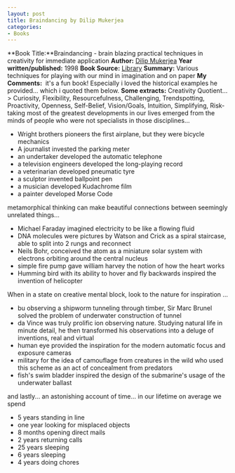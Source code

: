 ```yaml
---
layout: post
title: Braindancing by Dilip Mukerjea
categories:
- Books
---
```


**Book Title:**Braindancing - brain blazing practical techniques in creativity for immediate application **Author:** [Dilip Mukerjea](http://members.optusnet.com.au/~charles57/Creative/Dilip/index.html) **Year written/published:** 1998 **Book Source:** [Library](http://vistaweb.nlb.gov.sg/cgi-bin/cw_cgi?fullRecord+31872+3002+8974868+1+0) **Summary:** Various techniques for playing with our mind in imagination and on paper **My Comments:**  it's a fun book! Especially i loved the historical examples he provided... which i quoted them below. **Some extracts:** Creativity Quotient... > Curiosity, Flexibility, Resourcefulness, Challenging, Trendspotting, Proactivity, Openness, Self-Belief, Vision/Goals, Intuition, Simplifying, Risk-taking
most of the greatest developments in our lives emerged from the minds of people who were not specialists in those disciplines...
- Wright brothers pioneers the first airplane, but they were bicycle mechanics
- A journalist invested the parking meter
- an undertaker developed the automatic telephone
- a television engineers developed the long-playing record
- a veterinarian developed pneumatic tyre
- a sculptor invented ballpoint pen
- a musician developed Kudachrome film
- a painter developed Morse Code

metamorphical thinking can make beautiful connections between seemingly unrelated things...
- Michael Faraday imagined electricity to be like a flowing fluid
- DNA molecules were pictures by Watson and Crick as a spiral staircase, able to split into 2 rungs and reconnect
- Neils Bohr, conceived the atom as a miniature solar system with electrons orbiting around the central nucleus
- simple fire pump gave william harvey the notion of how the heart works
- Humming bird with its ability to hover and fly backwards inspired the invention of helicopter

When in a state on creative mental block, look to the nature for inspiration ...
- bu observing a shipworm tunneling through timber, Sir Marc Brunel solved the problem of underwater construction of tunnel
- da Vince was truly prolific ion observing nature. Studying natural life in minute detail, he then transformed his observations into a deluge of inventions, real and virtual
- human eye provided the inspiration for the modern automatic focus and exposure cameras
- military for the idea of camouflage from creatures in the wild who used this scheme as an act of concealment from predators
- fish's swim bladder inspired the design of the submarine's usage of the underwater ballast

and lastly... an astonishing account of time... in our lifetime on average we spend
- 5 years standing in line
- one year looking for misplaced objects
- 8 months opening direct mails
- 2 years returning calls
- 25 years sleeping
- 6 years sleeping
- 4 years doing chores
